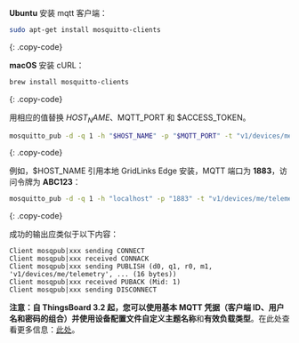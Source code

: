 **Ubuntu** 安装 mqtt 客户端：

```bash
sudo apt-get install mosquitto-clients
```
{: .copy-code}

**macOS** 安装 cURL：

```bash
brew install mosquitto-clients
```
{: .copy-code}


用相应的值替换 $HOST_NAME、$MQTT_PORT 和 $ACCESS_TOKEN。

```bash
mosquitto_pub -d -q 1 -h "$HOST_NAME" -p "$MQTT_PORT" -t "v1/devices/me/telemetry" -u "$ACCESS_TOKEN" -m {"temperature":25}
```
{: .copy-code}


例如，$HOST_NAME 引用本地 GridLinks Edge 安装，MQTT 端口为 **1883**，访问令牌为 **ABC123**：

```bash
mosquitto_pub -d -q 1 -h "localhost" -p "1883" -t "v1/devices/me/telemetry" -u "ABC123" -m {"temperature":25}
```
{: .copy-code}

成功的输出应类似于以下内容：

```text
Client mosqpub|xxx sending CONNECT
Client mosqpub|xxx received CONNACK
Client mosqpub|xxx sending PUBLISH (d0, q1, r0, m1, 'v1/devices/me/telemetry', ... (16 bytes))
Client mosqpub|xxx received PUBACK (Mid: 1)
Client mosqpub|xxx sending DISCONNECT
```

**注意：**自 ThingsBoard 3.2 起，您可以使用基本 MQTT 凭据（客户端 ID、用户名和密码的组合）并使用设备配置文件自定义**主题名称**和**有效负载类型**。在此处查看更多信息：[此处](/docs/user-guide/device-profiles/#mqtt-transport-type)。

<br>